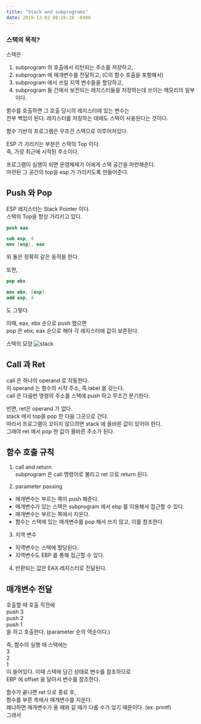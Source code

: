 ```yaml
---
title: "Stack and subprograms"
date: 2019-12-02 08:26:28 -0400
---
```

### 스택의 목적?  
스택은  
1. subprogram 의 호출에서 리턴되는 주소를 저장하고,  
2. subprogram 에 매개변수를 전달하고, (C의 함수 호출을 포함해서)  
3. subprogram 에서 쓰일 지역 변수들을 할당하고,  
4. subprogram 들 간에서 보전되는 레지스터들을 저장하는데 쓰이는 메모리의 일부이다.  

함수를 호출하면 그 호출 당시의 레지스터에 있는 변수는  
전부 백업이 된다. 레지스터를 저장하는 데에도 스택이 사용된다는 것이다.  

함수 기반의 프로그램은 무조건 스택으로 이루어져있다.  

ESP 가 가리키는 부분은 스택의 Top 이다.  
즉, 가장 최근에 시작된 주소이다.  

프로그램이 실행이 되면 운영체제가 이에게 스택 공간을 마련해준다.  
마련된 그 공간의 top을 esp 가 가리키도록 만들어준다.  


## Push 와 Pop
ESP 레지스터는 Stack Pointer 이다.  
스택의 Top을 항상 가리키고 있다.  

```nasm
push eax
``` 

```nasm
sub esp, 4
mov [esp], eax
```

위 둘은 정확히 같은 동작을 한다.  

또한,

```nasm
pop ebx
```

```nasm
mov ebx, [esp]
add esp, 4
```
도 그렇다.  

이때, eax, ebx 순으로 push 했으면  
pop 은 ebx, eax 순으로 해야 각 레지스터에 값이 보존된다.  

스택의 모양
![stack](./.png)



## Call 과 Ret 
call 은 하나의 operand 로 작동한다.  
이 operand 는 함수의 시작 주소, 즉 label 을 갖는다.  
call 은 다음번 명령의 주소를 스택에 push 하고 무조건 분기한다.  

반면, ret은 operand 가 없다.  
stack 에서 top을 pop 한 다음 그곳으로 간다.  
따라서 프로그램이 꼬이지 않으려면 stack 에 올바른 값이 있어야 한다.  
그래야 ret 에서 pop 한 값이 올바른 주소가 된다.  


## 함수 호출 규칙  
1. call and return  
subprogram 은 call 명령어로 불리고 ret 으로 return 된다.  

2. parameter passing    
- 매개변수는 부르는 쪽이 push 해준다.  
- 매개변수가 있는 스택은 subprogram 에서 ebp 를 이용해서 접근할 수 있다.  
- 매개변수는 부르는 쪽에서 지운다. 
- 함수는 스택에 있는 매개변수를 pop 해서 쓰지 않고, 이를 참조한다.  

3. 지역 변수  
- 지역변수는 스택에 할당된다.  
- 지역변수도 EBP 를 통해 접근할 수 있다.  

4. 반환되는 값은 EAX 레지스터로 전달된다.



## 매개변수 전달

호출할 때 호출 직전에  
push 3  
push 2  
push 1  
을 하고 호출한다. (parameter 순의 역순이다.)  

즉, 함수의 실행 때 스택에는  
3  
2  
1  
이 들어있다. 이때 스택에 담긴 상태로 변수를 참조하므로  
EBP 에 offset 을 달아서 변수를 참조한다.  

함수가 끝나면 ret 으로 종료 후,  
함수를 부른 측에서 매개변수를 지운다.  
왜냐하면 매개변수가 올 때와 갈 때가 다를 수가 있기 때문이다. (ex: printf)  
그래서 
